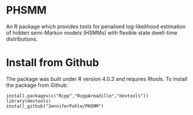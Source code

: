 # PHSMM
An R package which provides tools for penalised log-likelihood estimation of hidden semi-Markov models (HSMMs) with flexible state dwell-time distributions.

# Install from Github
The package was built under R version 4.0.3 and requires Rtools. To install the package from Github:
```
install.packages(c("Rcpp","RcppArmadillo","devtools"))
library(devtools)
install_github("JenniferPohle/PHSMM")
```
